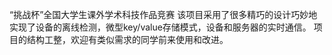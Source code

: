 
“挑战杯”全国大学生课外学术科技作品竞赛
该项目采用了很多精巧的设计巧妙地实现了设备的离线检测，微型key/value存储模式，设备和服务器的实时通信。
项目的结构工整，欢迎有类似需求的同学前来使用和改进。
